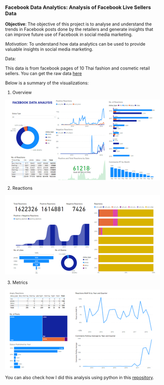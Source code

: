 
### Facebook Data Analytics: Analysis of Facebook Live Sellers Data

**Objective**: The objective of this project is to analyse and understand the trends in Facebook posts done by the retailers and generate insights that can improve future use of Facebook in social media marketing.

*Motivation*: To understand how data analytics can be used to provide valuable insights in social media marketing.

Data:

This data is from facebook pages of 10 Thai fashion and cosmetic retail sellers. You can get the raw data [here](https://archive.ics.uci.edu/ml/datasets/Facebook+Live+Sellers+in+Thailand#)

Below is a summary of the visualizations:

1. Overview

![image](https://github.com/fonyango/power-bi/blob/main/facebook%20data%20analytics/images/Overview.PNG)

2. Reactions

![iamges](https://github.com/fonyango/power-bi/blob/main/facebook%20data%20analytics/images/Reactions.PNG)

3. Metrics

![image](https://github.com/fonyango/power-bi/blob/main/facebook%20data%20analytics/images/metrics.PNG)

You can also check how I did this analysis using python in this [repository](https://github.com/fonyango/Data-Analysis/tree/main/Facebook%20Live%20Sellers).
